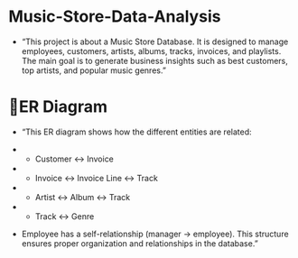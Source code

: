 # Music-Store-Data-Analysis

- “This project is about a Music Store Database. It is designed to manage employees, customers, artists, albums, tracks, invoices, and playlists. The main goal is to generate business insights such as best customers, top artists, and popular music genres.”

# 🧠ER Diagram

- “This ER diagram shows how the different entities are related:

- - Customer ↔ Invoice

- - Invoice ↔ Invoice Line ↔ Track

- - Artist ↔ Album ↔ Track

- - Track ↔ Genre

- Employee has a self-relationship (manager → employee). This structure ensures proper organization and relationships in the database.”
